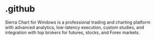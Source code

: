 # .github
Sierra Chart for Windows is a professional trading and charting platform with advanced analytics, low-latency execution, custom studies, and integration with top brokers for futures, stocks, and Forex markets.
